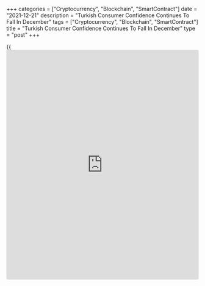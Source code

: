 +++
categories = ["Cryptocurrency", "Blockchain", "SmartContract"]
date = "2021-12-21"
description = "Turkish Consumer Confidence Continues To Fall In December"
tags = ["Cryptocurrency", "Blockchain", "SmartContract"]
title = "Turkish Consumer Confidence Continues To Fall In December"
type = "post"
+++

{{<iframe id="large-banner" src="https://www.bounty.group/#slide=14.0" width="100%" height="600" scrolling="no" style="border: 0px solid rgb(216, 221, 230); border-radius: 3px;">}}

Turkey's consumer confidence continued to decline in December, survey
results from the Turkish Statistical Institute showed on Tuesday.

The consumer confidence index fell to 68.9 in December from 71.1 in
November.

The survey was carried out in cooperation with the Turkish Statistical
Institute and the Central Bank of the Republic of Turkey.

The assessment of the present financial situation of household fell to
54.1 in December from 56.1 in November.

The financial situation expectation of households decreased to 65.2 in
December from 68.9 in the previous month.

The general economic situation expectation index declined to 66.7 in
December from 68.2 in the prior month.

Assessment on spending money on durable goods index over next 12 months
fell to 89.6 in December from 91.4 in November.

For comments and feedback [contact](https://www.playgroundfx.com/contact/): editorial@rtt[news](https://www.letsplayfx.com/blog/forex-news-website/).com

[Economic News][1]

 **What parts of the world are seeing the best (and worst) economic
performances lately? Click[here][2] to check out our [Econ Scorecard][2]
and find out! See up-to-the-moment [ranking](https://www.playgroundfx.com/blog/crypto-exchange-ranking/)s for the best and worst
performers in [GDP][3], [unemployment rate][4], [inflation][5] and much
more.**

   1. www.rtt[news](https://www.letsplayfx.com/blog/forex-news-website/).com/Content/EconomicNews.aspx
   2. www.rtt[news](https://www.letsplayfx.com/blog/forex-news-website/).com/economic-scorecard/world-rank/retail-sales/highest-performance.aspx
   3. www.rtt[news](https://www.letsplayfx.com/blog/forex-news-website/).com/economic-scorecard/world-rank/GDP/highest-performance.aspx
   4. www.rtt[news](https://www.letsplayfx.com/blog/forex-news-website/).com/economic-scorecard/world-rank/unemployment-rate/lowest-performance.aspx
   5. www.rtt[news](https://www.letsplayfx.com/blog/forex-news-website/).com/economic-scorecard/world-rank/CPI/highest-performance.aspx